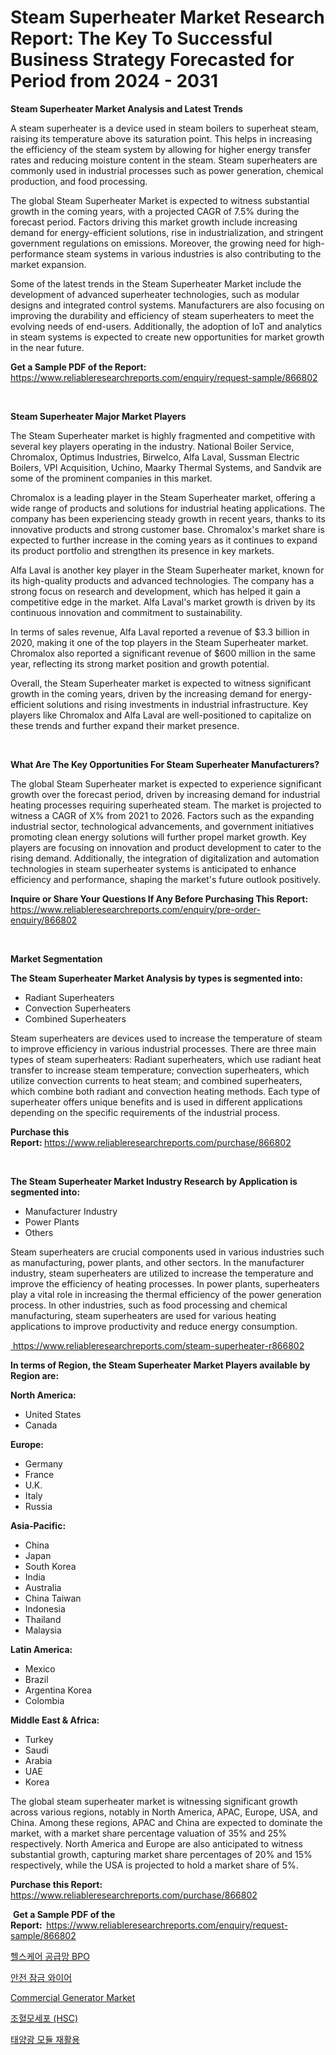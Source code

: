 <p><h1>Steam Superheater Market Research Report: The Key To Successful Business Strategy Forecasted for Period from 2024 - 2031</h1></p><p><strong>Steam Superheater Market Analysis and Latest Trends</strong></p>
<p><p>A steam superheater is a device used in steam boilers to superheat steam, raising its temperature above its saturation point. This helps in increasing the efficiency of the steam system by allowing for higher energy transfer rates and reducing moisture content in the steam. Steam superheaters are commonly used in industrial processes such as power generation, chemical production, and food processing.</p><p>The global Steam Superheater Market is expected to witness substantial growth in the coming years, with a projected CAGR of 7.5% during the forecast period. Factors driving this market growth include increasing demand for energy-efficient solutions, rise in industrialization, and stringent government regulations on emissions. Moreover, the growing need for high-performance steam systems in various industries is also contributing to the market expansion.</p><p>Some of the latest trends in the Steam Superheater Market include the development of advanced superheater technologies, such as modular designs and integrated control systems. Manufacturers are also focusing on improving the durability and efficiency of steam superheaters to meet the evolving needs of end-users. Additionally, the adoption of IoT and analytics in steam systems is expected to create new opportunities for market growth in the near future.</p></p>
<p><strong>Get a Sample PDF of the Report:&nbsp;</strong> <a href="https://www.reliableresearchreports.com/enquiry/request-sample/866802">https://www.reliableresearchreports.com/enquiry/request-sample/866802</a></p>
<p>&nbsp;</p>
<p><strong>Steam Superheater Major Market Players</strong></p>
<p><p>The Steam Superheater market is highly fragmented and competitive with several key players operating in the industry. National Boiler Service, Chromalox, Optimus Industries, Birwelco, Alfa Laval, Sussman Electric Boilers, VPI Acquisition, Uchino, Maarky Thermal Systems, and Sandvik are some of the prominent companies in this market.</p><p>Chromalox is a leading player in the Steam Superheater market, offering a wide range of products and solutions for industrial heating applications. The company has been experiencing steady growth in recent years, thanks to its innovative products and strong customer base. Chromalox's market share is expected to further increase in the coming years as it continues to expand its product portfolio and strengthen its presence in key markets.</p><p>Alfa Laval is another key player in the Steam Superheater market, known for its high-quality products and advanced technologies. The company has a strong focus on research and development, which has helped it gain a competitive edge in the market. Alfa Laval's market growth is driven by its continuous innovation and commitment to sustainability.</p><p>In terms of sales revenue, Alfa Laval reported a revenue of $3.3 billion in 2020, making it one of the top players in the Steam Superheater market. Chromalox also reported a significant revenue of $600 million in the same year, reflecting its strong market position and growth potential.</p><p>Overall, the Steam Superheater market is expected to witness significant growth in the coming years, driven by the increasing demand for energy-efficient solutions and rising investments in industrial infrastructure. Key players like Chromalox and Alfa Laval are well-positioned to capitalize on these trends and further expand their market presence.</p></p>
<p>&nbsp;</p>
<p><strong>What Are The Key Opportunities For Steam Superheater Manufacturers?</strong></p>
<p><p>The global Steam Superheater market is expected to experience significant growth over the forecast period, driven by increasing demand for industrial heating processes requiring superheated steam. The market is projected to witness a CAGR of X% from 2021 to 2026. Factors such as the expanding industrial sector, technological advancements, and government initiatives promoting clean energy solutions will further propel market growth. Key players are focusing on innovation and product development to cater to the rising demand. Additionally, the integration of digitalization and automation technologies in steam superheater systems is anticipated to enhance efficiency and performance, shaping the market's future outlook positively.</p></p>
<p><strong>Inquire or Share Your Questions If Any Before Purchasing This Report:</strong> <a href="https://www.reliableresearchreports.com/enquiry/pre-order-enquiry/866802">https://www.reliableresearchreports.com/enquiry/pre-order-enquiry/866802</a></p>
<p>&nbsp;</p>
<p><strong>Market Segmentation</strong></p>
<p><strong>The Steam Superheater Market Analysis by types is segmented into:</strong></p>
<p><ul><li>Radiant Superheaters</li><li>Convection Superheaters</li><li>Combined Superheaters</li></ul></p>
<p><p>Steam superheaters are devices used to increase the temperature of steam to improve efficiency in various industrial processes. There are three main types of steam superheaters: Radiant superheaters, which use radiant heat transfer to increase steam temperature; convection superheaters, which utilize convection currents to heat steam; and combined superheaters, which combine both radiant and convection heating methods. Each type of superheater offers unique benefits and is used in different applications depending on the specific requirements of the industrial process.</p></p>
<p><strong>Purchase this Report:&nbsp;</strong><a href="https://www.reliableresearchreports.com/purchase/866802">https://www.reliableresearchreports.com/purchase/866802</a></p>
<p>&nbsp;</p>
<p><strong>The Steam Superheater Market Industry Research by Application is segmented into:</strong></p>
<p><ul><li>Manufacturer Industry</li><li>Power Plants</li><li>Others</li></ul></p>
<p><p>Steam superheaters are crucial components used in various industries such as manufacturing, power plants, and other sectors. In the manufacturer industry, steam superheaters are utilized to increase the temperature and improve the efficiency of heating processes. In power plants, superheaters play a vital role in increasing the thermal efficiency of the power generation process. In other industries, such as food processing and chemical manufacturing, steam superheaters are used for various heating applications to improve productivity and reduce energy consumption.</p></p>
<p><a href="https://www.reliableresearchreports.com/steam-superheater-r866802">&nbsp;https://www.reliableresearchreports.com/steam-superheater-r866802</a></p>
<p><strong>In terms of Region, the Steam Superheater Market Players available by Region are:</strong></p>
<p>
    <p> <strong> North America: </strong>
        <ul>
            <li>United States</li>
            <li>Canada</li>
        </ul>
        </p> 
    <p> <strong> Europe: </strong>
        <ul>
            <li>Germany</li>
            <li>France</li>
            <li>U.K.</li>
            <li>Italy</li>
            <li>Russia</li>
        </ul>
        </p> 
    <p> <strong> Asia-Pacific: </strong>
        <ul>
            <li>China</li>
            <li>Japan</li>
            <li>South Korea</li>
            <li>India</li>
            <li>Australia</li>
            <li>China Taiwan</li>
            <li>Indonesia</li>
            <li>Thailand</li>
            <li>Malaysia</li>
        </ul>
        </p> 
    <p> <strong> Latin America: </strong>
        <ul>
            <li>Mexico</li>
            <li>Brazil</li>
            <li>Argentina Korea</li>
            <li>Colombia</li>
        </ul>
        </p> 
    <p> <strong> Middle East & Africa: </strong>
        <ul>
            <li>Turkey</li>
            <li>Saudi</li>
            <li>Arabia</li>
            <li>UAE</li>
            <li>Korea</li>
        </ul>
    </p>
    </p>
<p><p>The global steam superheater market is witnessing significant growth across various regions, notably in North America, APAC, Europe, USA, and China. Among these regions, APAC and China are expected to dominate the market, with a market share percentage valuation of 35% and 25% respectively. North America and Europe are also anticipated to witness substantial growth, capturing market share percentages of 20% and 15% respectively, while the USA is projected to hold a market share of 5%.</p></p>
<p><strong>Purchase this Report: </strong><a href="https://www.reliableresearchreports.com/purchase/866802">https://www.reliableresearchreports.com/purchase/866802</a></p>
<p>&nbsp;<strong>Get a Sample PDF of the Report:&nbsp;&nbsp;</strong><a href="https://www.reliableresearchreports.com/enquiry/request-sample/866802">https://www.reliableresearchreports.com/enquiry/request-sample/866802</a></p>
<p><strong></strong></p>
<p><p><a href="https://medium.com/@munchkin678568/%ED%97%AC%EC%8A%A4%EC%BC%80%EC%96%B4-%EA%B3%B5%EA%B8%89%EB%A7%9D-bpo-%EC%8B%9C%EC%9E%A5-%EC%98%88%EC%B8%A1-%EA%B8%80%EB%A1%9C%EB%B2%8C-%EC%8B%9C%EC%9E%A5-%EB%8F%99%ED%96%A5-%EB%B0%8F-2031%EB%85%84%EA%B9%8C%EC%A7%80%EC%9D%98-%EB%B6%84%EC%84%9D-188%ED%8E%98%EC%9D%B4%EC%A7%80%EC%97%90-%EB%8B%B4%EA%B2%A8-%EC%9E%88%EC%8A%B5%EB%8B%88%EB%8B%A4-7b9b685a5c02">헬스케어 공급망 BPO</a></p><p><a href="https://github.com/rsg307664904/Market-Research-Report-List-2/blob/main/5935654167361.md">안전 잠금 와이어</a></p><p><a href="https://github.com/HenrietteMills1/Market-Research-Report-List-1/blob/main/commercial-generator-market.md">Commercial Generator Market</a></p><p><a href="https://github.com/PercyHagernes9778/Market-Research-Report-List-2/blob/main/8827222167362.md">조혈모세포 (HSC)</a></p><p><a href="https://medium.com/@alexemumu2022/%EA%B8%80%EB%A1%9C%EB%B2%8C-%ED%83%9C%EC%96%91%EA%B4%91-%EB%AA%A8%EB%93%88-%EC%9E%AC%ED%99%9C%EC%9A%A9-%EC%8B%9C%EC%9E%A5-%ED%98%84%ED%99%A9-%ED%83%90%EC%83%89-%ED%8A%B8%EB%A0%8C%EB%93%9C-%EC%98%88%EC%B8%A1-%EB%B0%8F-%EC%98%81%ED%96%A5-%EB%B6%84%EC%84%9D-2024-2031-%EC%9D%80-135%ED%8E%98%EC%9D%B4%EC%A7%80%EC%97%90-%EA%B1%B8%EC%B3%90-%EB%8B%A4%EB%A3%A8%EA%B3%A0-%EC%9E%88%EC%8A%B5%EB%8B%88%EB%8B%A4-709abdf4d350">태양광 모듈 재활용</a></p></p>